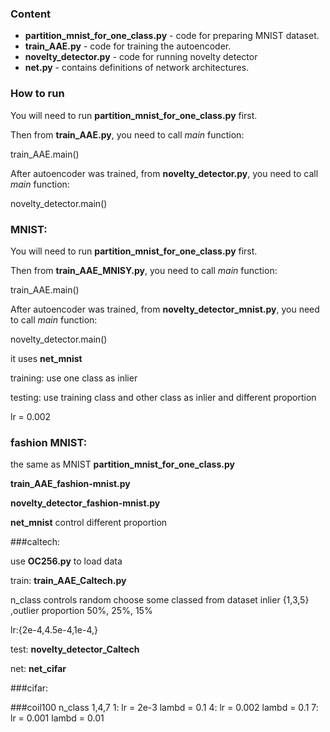 

### Content

* **partition_mnist_for_one_class.py** - code for preparing MNIST dataset.
* **train_AAE.py** - code for training the autoencoder.
* **novelty_detector.py** - code for running novelty detector
* **net.py** - contains definitions of network architectures. 

### How to run

You will need to run **partition_mnist_for_one_class.py** first.

Then from **train_AAE.py**, you need to call *main* function:

train_AAE.main()
  
After autoencoder was trained, from **novelty_detector.py**, you need to call *main* function:

novelty_detector.main()


### MNIST:

You will need to run **partition_mnist_for_one_class.py** first.

Then from **train_AAE_MNISY.py**, you need to call *main* function:

train_AAE.main()
  
After autoencoder was trained, from **novelty_detector_mnist.py**, you need to call *main* function:

novelty_detector.main()

it uses **net_mnist**

training: use one class as inlier

testing: use training class and other class as inlier and different proportion

lr = 0.002 

### fashion MNIST:
the same as MNIST
**partition_mnist_for_one_class.py**

**train_AAE_fashion-mnist.py**

**novelty_detector_fashion-mnist.py**

**net_mnist**
control different proportion

###caltech:

use **OC256.py** to load data

train: **train_AAE_Caltech.py**  

n_class controls random choose some classed from dataset inlier {1,3,5} ,outlier proportion 50%, 25%, 15%

lr:{2e-4,4.5e-4,1e-4,}

test: **novelty_detector_Caltech**

net: **net_cifar**  

###cifar:



###coil100
n_class 1,4,7
1:
lr = 2e-3 lambd = 0.1
4:
lr = 0.002 lambd = 0.1
7:
lr = 0.001 lambd = 0.01
